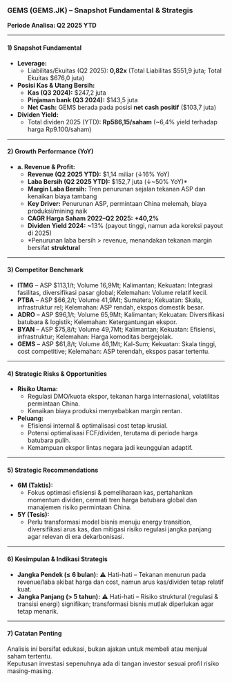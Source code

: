 ### GEMS (GEMS.JK) – Snapshot Fundamental & Strategis  
**Periode Analisa: Q2 2025 YTD**  

---

#### 1) **Snapshot Fundamental**
- **Leverage:**  
  - Liabilitas/Ekuitas (Q2 2025): **0,82x** (Total Liabilitas $551,9 juta; Total Ekuitas $676,0 juta)  
- **Posisi Kas & Utang Bersih:**  
  - **Kas (Q3 2024):** $247,2 juta  
  - **Pinjaman bank (Q3 2024):** $143,5 juta  
  - **Net Cash:** GEMS berada pada posisi **net cash positif** ($103,7 juta)  
- **Dividen Yield:**  
  - Total dividen 2025 (YTD): **Rp586,15/saham** (~6,4% yield terhadap harga Rp9.100/saham)  

---

#### 2) **Growth Performance (YoY)**
- **a. Revenue & Profit:**  
  - **Revenue (Q2 2025 YTD):** $1,14 miliar (↓16% YoY)  
  - **Laba Bersih (Q2 2025 YTD):** $152,7 juta (↓~50% YoY)*  
  - **Margin Laba Bersih:** Tren penurunan sejalan tekanan ASP dan kenaikan biaya tambang  
  - **Key Driver:** Penurunan ASP, permintaan China melemah, biaya produksi/mining naik  
  - **CAGR Harga Saham 2022–Q2 2025:** **+40,2%**  
  - **Dividen Yield 2024:** ~13% (payout tinggi, namun ada koreksi payout di 2025)  
  - *Penurunan laba bersih > revenue, menandakan tekanan margin bersifat **struktural**  
  

---

#### 3) **Competitor Benchmark**
- **ITMG** – ASP $113,1/t; Volume 16,9Mt; Kalimantan; Kekuatan: Integrasi fasilitas, diversifikasi pasar global; Kelemahan: Volume relatif kecil.
- **PTBA** – ASP $66,2/t; Volume 41,9Mt; Sumatera; Kekuatan: Skala, infrastruktur rel; Kelemahan: ASP rendah, ekspos domestik besar.
- **ADRO** – ASP $96,1/t; Volume 65,9Mt; Kalimantan; Kekuatan: Diversifikasi batubara & logistik; Kelemahan: Ketergantungan ekspor.
- **BYAN** – ASP $75,8/t; Volume 49,7Mt; Kalimantan; Kekuatan: Efisiensi, infrastruktur; Kelemahan: Harga komoditas bergejolak.
- **GEMS** – ASP $61,8/t; Volume 46,1Mt; Kal-Sum; Kekuatan: Skala tinggi, cost competitive; Kelemahan: ASP terendah, ekspos pasar tertentu.
  

---

#### 4) **Strategic Risks & Opportunities**
- **Risiko Utama:**  
  - Regulasi DMO/kuota ekspor, tekanan harga internasional, volatilitas permintaan China.  
  - Kenaikan biaya produksi menyebabkan margin rentan.  
- **Peluang:**  
  - Efisiensi internal & optimalisasi cost tetap krusial.  
  - Potensi optimalisasi FCF/dividen, terutama di periode harga batubara pulih.  
  - Kemampuan ekspor lintas negara jadi keunggulan adaptif.
  

---

#### 5) **Strategic Recommendations**
- **6M (Taktis):**  
  - Fokus optimasi efisiensi & pemeliharaan kas, pertahankan momentum dividen, cermati tren harga batubara global dan manajemen risiko permintaan China.  
- **5Y (Tesis):**  
  - Perlu transformasi model bisnis menuju energy transition, diversifikasi arus kas, dan mitigasi risiko regulasi jangka panjang agar relevan di era dekarbonisasi.
  

---

#### 6) **Kesimpulan & Indikasi Strategis**
- **Jangka Pendek (≤ 6 bulan):** ⚠️ Hati-hati – Tekanan menurun pada revenue/laba akibat harga dan cost, namun arus kas/dividen tetap relatif kuat.  
- **Jangka Panjang (> 5 tahun):** ⚠️ Hati-hati – Risiko struktural (regulasi & transisi energi) signifikan; transformasi bisnis mutlak diperlukan agar tetap menarik.
  

---

#### 7) **Catatan Penting**
Analisis ini bersifat edukasi, bukan ajakan untuk membeli atau menjual saham tertentu.  
Keputusan investasi sepenuhnya ada di tangan investor sesuai profil risiko masing-masing.